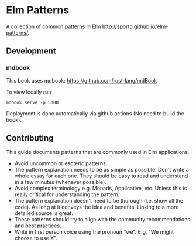 # Elm Patterns

A collection of common patterns in Elm <http://sporto.github.io/elm-patterns/>.

## Development

### mdbook

This book uses mdbook: <https://github.com/rust-lang/mdBook>

To view locally run

```
mdbook serve -p 5000
```

Deployment is done automatically via github actions (No need to build the book).

## Contributing

This guide documents patterns that are commonly used in Elm applications.

- Avoid uncommon or esoteric patterns.
- The pattern explanation needs to be as simple as possible. Don't write a whole essay for each one. They should be easy to read and understand in a few minutes (whenever possible).
- Avoid complex terminology e.g. Monads, Applicative, etc. Unless this is really critical for understanding the pattern.
- The pattern explanation doesn't need to be thorough (i.e. show all the code). As long at it conveys the idea and benefits. Linking to a more detailed source is great.
- These patterns should try to align with the community recommendations and best practices.
- Write in first person voice using the pronoun "we". E.g. "We might choose to use X".
